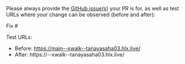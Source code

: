 Please always provide the [GitHub issue(s)](../issues) your PR is for, as well as test URLs where your change can be observed (before and after):

Fix #<gh-issue-id>

Test URLs:
- Before: https://main--xwalk--tanayasaha03.hlx.live/
- After: https://<branch>--xwalk--tanayasaha03.hlx.live/
